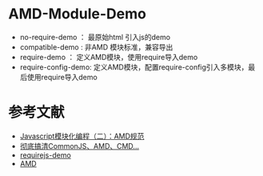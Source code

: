 # AMD-Module-Demo
- no-require-demo ： 最原始html 引入js的demo
- compatible-demo : 非AMD 模块标准，兼容导出
- require-demo ： 定义AMD模块，使用require导入demo 
- require-config-demo: 定义AMD模块，配置require-config引入多模块，最后使用require导入demo

# 参考文献
- [Javascript模块化编程（二）：AMD规范](http://www.ruanyifeng.com/blog/2012/10/asynchronous_module_definition.html)
- [彻底搞清CommonJS、AMD、CMD...](https://www.qiyuandi.com/zhanzhang/zonghe/9819.html)
- [requirejs-demo](https://github.com/Wscats/requirejs-demo)
- [AMD](https://www.oreilly.com/library/view/learning-javascript-design/9781449334840/ch11s02.html)